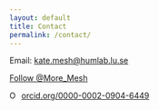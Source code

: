 ```yaml
---
layout: default
title: Contact
permalink: /contact/
---
```


Email: [kate.mesh@humlab.lu.se](mailto:kate.mesh@humlab.lu.se)

<a href="https://twitter.com/More_Mesh?ref_src=twsrc%5Etfw" class="twitter-follow-button" data-show-count="false">Follow @More_Mesh</a><script async src="https://platform.twitter.com/widgets.js" charset="utf-8"></script>

<a href="https://orcid.org/0000-0002-0904-6449" target="orcid.widget" rel="noopener noreferrer" style="vertical-align:top;"><img src="https://orcid.org/sites/default/files/images/orcid_16x16.png" style="width:1em;margin-right:.5em;" alt="ORCID iD icon">orcid.org/0000-0002-0904-6449</a>
